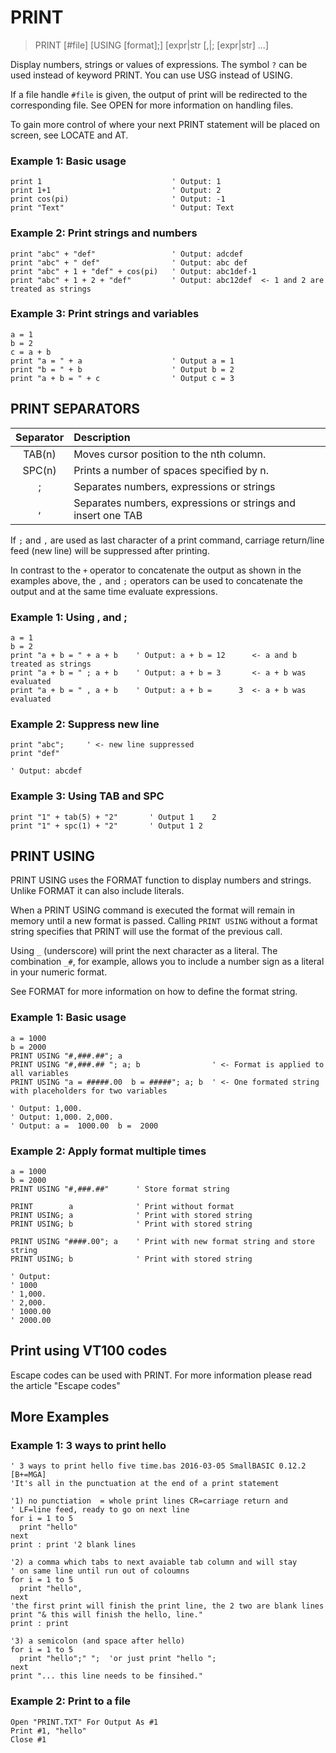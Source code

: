 # PRINT

> PRINT [#file] [USING [format];] [expr|str [,|; [expr|str] ...]

Display numbers, strings or values of expressions. The symbol `?` can be used instead of keyword PRINT. You can use USG instead of USING.

If a file handle `#file` is given, the output of print will be redirected to the corresponding file. See OPEN for more information on handling files.

To gain more control of where your next PRINT statement will be placed on screen, see LOCATE and AT.

### Example 1: Basic usage

```smallbasic
print 1                             ' Output: 1
print 1+1                           ' Output: 2
print cos(pi)                       ' Output: -1
print "Text"                        ' Output: Text
```

### Example 2: Print strings and numbers

```smallbasic
print "abc" + "def"                 ' Output: adcdef
print "abc" + " def"                ' Output: abc def
print "abc" + 1 + "def" + cos(pi)   ' Output: abc1def-1
print "abc" + 1 + 2 + "def"         ' Output: abc12def  <- 1 and 2 are treated as strings
```

### Example 3: Print strings and variables

```smallbasic
a = 1
b = 2
c = a + b
print "a = " + a                    ' Output a = 1
print "b = " + b                    ' Output b = 2
print "a + b = " + c                ' Output c = 3
```

## PRINT SEPARATORS

| Separator | Description
|:---------:|:---------------------------------------- 
| TAB(n)    | Moves cursor position to the nth column.
| SPC(n)    | Prints a number of spaces specified by n.
| ;         | Separates numbers, expressions or strings
| ,         | Separates numbers, expressions or strings and insert one TAB

If `;` and `,` are used as last character of a print command, carriage return/line feed (new line) will be suppressed after printing.

In contrast to the `+` operator to concatenate the output as shown in the examples above, the `,` and `;` operators can be used to concatenate
the output and at the same time evaluate expressions.

### Example 1: Using , and ;

```smallbasic
a = 1
b = 2
print "a + b = " + a + b    ' Output: a + b = 12      <- a and b treated as strings
print "a + b = " ; a + b    ' Output: a + b = 3       <- a + b was evaluated
print "a + b = " , a + b    ' Output: a + b =      3  <- a + b was evaluated
```

### Example 2: Suppress new line

```smallbasic
print "abc";     ' <- new line suppressed
print "def"

' Output: abcdef
```

### Example 3: Using TAB and SPC

```smallbasic
print "1" + tab(5) + "2"       ' Output 1    2
print "1" + spc(1) + "2"       ' Output 1 2
```

## PRINT USING

PRINT USING uses the FORMAT function to display numbers and strings. Unlike FORMAT it can also include literals.

When a PRINT USING command is executed the format will remain in memory until a new format is passed. Calling `PRINT USING` without a format string specifies that PRINT will use the format of the previous call.

Using `_` (underscore) will print the next character as a literal. The combination `_#`, for example, allows you to include a number sign as a literal in your numeric format.

See FORMAT for more information on how to define the format string.

### Example 1: Basic usage

```smallbasic
a = 1000
b = 2000
PRINT USING "#,###.##"; a                    
PRINT USING "#,###.## "; a; b                ' <- Format is applied to all variables         
PRINT USING "a = #####.00  b = #####"; a; b  ' <- One formated string with placeholders for two variables

' Output: 1,000.
' Output: 1,000. 2,000.             
' Output: a =  1000.00  b =  2000   
```

### Example 2: Apply format multiple times

```smallbasic
a = 1000
b = 2000
PRINT USING "#,###.##"      ' Store format string

PRINT        a              ' Print without format
PRINT USING; a              ' Print with stored string
PRINT USING; b              ' Print with stored string

PRINT USING "####.00"; a    ' Print with new format string and store string
PRINT USING; b              ' Print with stored string

' Output:
' 1000
' 1,000.
' 2,000.
' 1000.00
' 2000.00
```

## Print using VT100 codes

Escape codes can be used with PRINT. For more information please read the article "Escape codes"


## More Examples

### Example 1: 3 ways to print hello

```smallbasic
' 3 ways to print hello five time.bas 2016-03-05 SmallBASIC 0.12.2 [B+=MGA]
'It's all in the punctuation at the end of a print statement

'1) no punctiation  = whole print lines CR=carriage return and
' LF=line feed, ready to go on next line
for i = 1 to 5
  print "hello"
next
print : print '2 blank lines

'2) a comma which tabs to next avaiable tab column and will stay
' on same line until run out of coloumns
for i = 1 to 5
  print "hello",
next
'the first print will finish the print line, the 2 two are blank lines
print "& this will finish the hello, line."
print : print 

'3) a semicolon (and space after hello)
for i = 1 to 5
  print "hello";" ";  'or just print "hello ";
next
print "... this line needs to be finsihed."
```

### Example 2: Print to a file

```smallbasic
Open "PRINT.TXT" For Output As #1
Print #1, "hello"
Close #1
```

